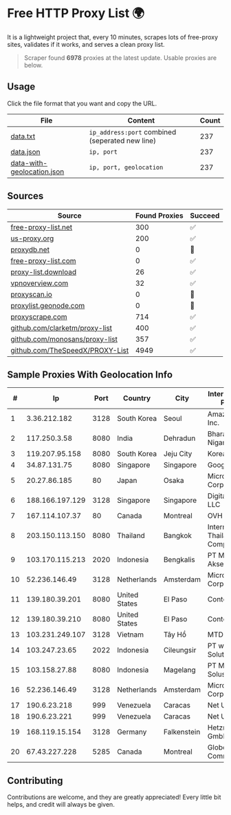 
# Free HTTP Proxy List 🌍

It is a lightweight project that, every 10 minutes, scrapes lots of free-proxy sites, validates if it works, and serves a clean proxy list.


> Scraper found **6978** proxies at the latest update. Usable proxies are below.

## Usage

Click the file format that you want and copy the URL.


|File|Content|Count|
|----|-------|-----|
|[data.txt](https://raw.githubusercontent.com/themiralay/Proxy-List-World/master/data.txt)|`ip_address:port` combined (seperated new line)|237|
|[data.json](https://raw.githubusercontent.com/themiralay/Proxy-List-World/master/data.json)|`ip, port`|237|
|[data-with-geolocation.json](https://raw.githubusercontent.com/themiralay/Proxy-List-World/master/data-with-geolocation.json)|`ip, port, geolocation`|237|

## Sources

|Source|Found Proxies|Succeed|
|------|-------------|-------|
|[free-proxy-list.net](https://free-proxy-list.net)|300|✅|
|[us-proxy.org](https://www.us-proxy.org)|200|✅|
|[proxydb.net](http://proxydb.net)|0|🚫|
|[free-proxy-list.com](https://free-proxy-list.com/?page=&port=&type%5B%5D=http&type%5B%5D=https&up_time=0&search=Search)|0|✅|
|[proxy-list.download](https://www.proxy-list.download/HTTP)|26|✅|
|[vpnoverview.com](https://vpnoverview.com/privacy/anonymous-browsing/free-proxy-servers)|32|✅|
|[proxyscan.io](https://www.proxyscan.io)|0|🚫|
|[proxylist.geonode.com](https://proxylist.geonode.com/api/proxy-list?limit=300&page=1&sort_by=lastChecked&sort_type=desc&protocols=http,https)|0|🚫|
|[proxyscrape.com](https://api.proxyscrape.com/v2/?request=displayproxies&protocol=http&timeout=10000&country=all&ssl=all&anonymity=all)|714|✅|
|[github.com/clarketm/proxy-list](https://raw.githubusercontent.com/clarketm/proxy-list/master/proxy-list-raw.txt)|400|✅|
|[github.com/monosans/proxy-list](https://raw.githubusercontent.com/monosans/proxy-list/main/proxies/http.txt)|357|✅|
|[github.com/TheSpeedX/PROXY-List](https://raw.githubusercontent.com/TheSpeedX/PROXY-List/master/http.txt)|4949|✅|


## Sample Proxies With Geolocation Info

|#|Ip|Port|Country|City|Internet Service Provider|
|-|--|----|-------|----|-------------------------|
|1|3.36.212.182|3128|South Korea|Seoul|Amazon.com, Inc.|
|2|117.250.3.58|8080|India|Dehradun|Bharat Sanchar Nigam Ltd|
|3|119.207.95.158|8080|South Korea|Jeju City|Korea Telecom|
|4|34.87.131.75|8080|Singapore|Singapore|Google LLC|
|5|20.27.86.185|80|Japan|Osaka|Microsoft Corporation|
|6|188.166.197.129|3128|Singapore|Singapore|DigitalOcean, LLC|
|7|167.114.107.37|80|Canada|Montreal|OVH SAS|
|8|203.150.113.150|8080|Thailand|Bangkok|Internet Thailand Company Ltd.|
|9|103.170.115.213|2020|Indonesia|Bengkalis|PT Mega Data Akses|
|10|52.236.146.49|3128|Netherlands|Amsterdam|Microsoft Corporation|
|11|139.180.39.201|8080|United States|El Paso|Conterra|
|12|139.180.39.210|8080|United States|El Paso|Conterra|
|13|103.231.249.107|3128|Vietnam|Tây Hồ|MTD|
|14|103.247.23.65|2022|Indonesia|Cileungsir|PT wifian Solution|
|15|103.158.27.88|8080|Indonesia|Magelang|PT Madina Solusi Indonesia|
|16|52.236.146.49|3128|Netherlands|Amsterdam|Microsoft Corporation|
|17|190.6.23.218|999|Venezuela|Caracas|Net Uno|
|18|190.6.23.221|999|Venezuela|Caracas|Net Uno|
|19|168.119.15.154|3128|Germany|Falkenstein|Hetzner Online GmbH|
|20|67.43.227.228|5285|Canada|Montreal|GloboTech Communications|



## Contributing

Contributions are welcome, and they are greatly appreciated! Every
little bit helps, and credit will always be given.

